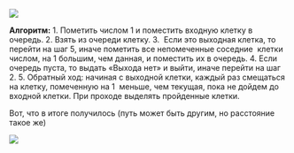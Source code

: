 
![](https://lh3.googleusercontent.com/jihMysPepaj8r1c25HOLSje9hzJUYRPVRUMNz-PAOyzjbv6uMFjuKfGndT7TjhCRDF8358h8fQEUB_WVI_AK6RnM6fHRt1XZ4-SUTL2G32nKBUf8idlNvIIyR_LbrHA7XfVSLY4h1TcrW5LO-MqxDH4)

  

**Алгоритм:**
	1. Пометить числом 1 и поместить входную клетку в очередь. 
	2. Взять из очереди клетку.
	3.  Если это выходная клетка, то перейти на шаг 5, иначе пометить все непомеченные соседние  клетки числом, на 1 большим, чем данная, и поместить их в очередь.
	4. Если очередь пуста, то выдать «Выхода нет» и выйти, иначе перейти на шаг 2.
	5. Обратный ход: начиная с выходной клетки, каждый раз смещаться  на клетку, помеченную на 1  меньше, чем текущая, пока не дойдем до  входной клетки. При проходе выделять пройденные клетки.
    

Вот, что в итоге получилось (путь может быть другим, но расстояние такое же)

![](https://lh5.googleusercontent.com/_4Q30npBYODRjpaM7r5WzcOK9kutex6SthtomNcsJyH96EhR0lAvgkfzQWNF82-Vw2l0iemp9lBo_gphwt4ult93Ayxdxj3R37A-ql6TyZbyA3EnWU85MTljPjMk5jSR34uFMe6K_L_ftfyO3RUXdE4)